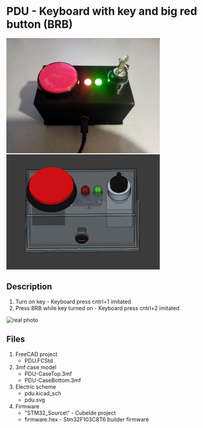 # PDU - Keyboard with key and big red button (BRB)
<img src="photo.jpg" alt="drawing" width="400"/>
<img src="model.jpg" alt="drawing" width="400"/>

## Description
1. Turn on key - Keyboard press cntrl+1 imitated
2. Press BRB while key turned on - Keyboard press cntrl+2 imitated

![real photo](anime.gif)
## Files
1. FreeCAD project 
    * PDU.FCStd
2. 3mf case model
    * PDU-CaseTop.3mf
    * PDU-CaseBottom.3mf
3. Electric scheme
    * pdu.kicad_sch
    * pdu.svg
4. Firmware
    * "STM32_Source\\" - CubeIde project
    * firmware.hex - Stm32F103C8T6 builder firmware
